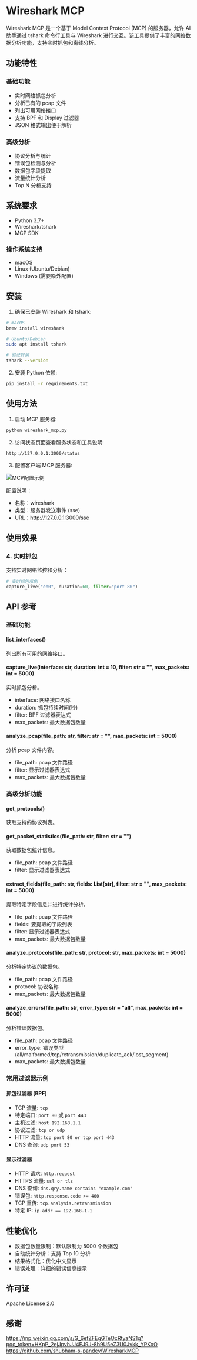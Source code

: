 # Wireshark MCP

Wireshark MCP 是一个基于 Model Context Protocol (MCP) 的服务器，允许 AI 助手通过 tshark 命令行工具与 Wireshark 进行交互。该工具提供了丰富的网络数据分析功能，支持实时抓包和离线分析。

## 功能特性

### 基础功能
- 实时网络抓包分析
- 分析已有的 pcap 文件
- 列出可用网络接口
- 支持 BPF 和 Display 过滤器
- JSON 格式输出便于解析

### 高级分析
- 协议分析与统计
- 错误包检测与分析
- 数据包字段提取
- 流量统计分析
- Top N 分析支持

## 系统要求

- Python 3.7+
- Wireshark/tshark
- MCP SDK

### 操作系统支持
- macOS
- Linux (Ubuntu/Debian)
- Windows (需要额外配置)

## 安装

1. 确保已安装 Wireshark 和 tshark:
```bash
# macOS
brew install wireshark

# Ubuntu/Debian
sudo apt install tshark

# 验证安装
tshark --version
```

2. 安装 Python 依赖:
```bash
pip install -r requirements.txt
```

## 使用方法

1. 启动 MCP 服务器:
```bash
python wireshark_mcp.py 
```

2. 访问状态页面查看服务状态和工具说明:
```
http://127.0.0.1:3000/status
```

3. 配置客户端 MCP 服务器:

![MCP配置示例](docs/images/286191745081560_.pic.jpg)

配置说明：
- 名称：wireshark
- 类型：服务器发送事件 (sse)
- URL：http://127.0.0.1:3000/sse

## 使用效果



### 4. 实时抓包
支持实时网络监控和分析：

```python
# 实时抓包示例
capture_live("en0", duration=60, filter="port 80")
```

## API 参考

### 基础功能
#### list_interfaces()
列出所有可用的网络接口。

#### capture_live(interface: str, duration: int = 10, filter: str = "", max_packets: int = 5000)
实时抓包分析。
- interface: 网络接口名称
- duration: 抓包持续时间(秒)
- filter: BPF 过滤器表达式
- max_packets: 最大数据包数量

#### analyze_pcap(file_path: str, filter: str = "", max_packets: int = 5000)
分析 pcap 文件内容。
- file_path: pcap 文件路径
- filter: 显示过滤器表达式
- max_packets: 最大数据包数量

### 高级分析功能
#### get_protocols()
获取支持的协议列表。

#### get_packet_statistics(file_path: str, filter: str = "")
获取数据包统计信息。
- file_path: pcap 文件路径
- filter: 显示过滤器表达式

#### extract_fields(file_path: str, fields: List[str], filter: str = "", max_packets: int = 5000)
提取特定字段信息并进行统计分析。
- file_path: pcap 文件路径
- fields: 要提取的字段列表
- filter: 显示过滤器表达式
- max_packets: 最大数据包数量

#### analyze_protocols(file_path: str, protocol: str, max_packets: int = 5000)
分析特定协议的数据包。
- file_path: pcap 文件路径
- protocol: 协议名称
- max_packets: 最大数据包数量

#### analyze_errors(file_path: str, error_type: str = "all", max_packets: int = 5000)
分析错误数据包。
- file_path: pcap 文件路径
- error_type: 错误类型 (all/malformed/tcp/retransmission/duplicate_ack/lost_segment)
- max_packets: 最大数据包数量

### 常用过滤器示例

#### 抓包过滤器 (BPF)
- TCP 流量: `tcp`
- 特定端口: `port 80` 或 `port 443`
- 主机过滤: `host 192.168.1.1`
- 协议过滤: `tcp or udp`
- HTTP 流量: `tcp port 80 or tcp port 443`
- DNS 查询: `udp port 53`

#### 显示过滤器
- HTTP 请求: `http.request`
- HTTPS 流量: `ssl or tls`
- DNS 查询: `dns.qry.name contains "example.com"`
- 错误包: `http.response.code >= 400`
- TCP 重传: `tcp.analysis.retransmission`
- 特定 IP: `ip.addr == 192.168.1.1`

## 性能优化

- 数据包数量限制：默认限制为 5000 个数据包
- 自动统计分析：支持 Top 10 分析
- 结果格式化：优化中文显示
- 错误处理：详细的错误信息提示

## 许可证

Apache License 2.0 

## 感谢
https://mp.weixin.qq.com/s/G_6efZFEgGTeOcRtyaNS1g?poc_token=HKpP_2ejJpvhJJ4EJ9J-8b9U5eZ3U0Jvkk_YPKoO
https://github.com/shubham-s-pandey/WiresharkMCP
